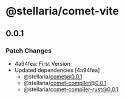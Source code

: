 # @stellaria/comet-vite

## 0.0.1

### Patch Changes

- 4a94fea: First Version
- Updated dependencies [4a94fea]
  - @stellaria/comet@0.0.1
  - @stellaria/comet-compiler@0.0.1
  - @stellaria/comet-compiler-rust@0.0.1
